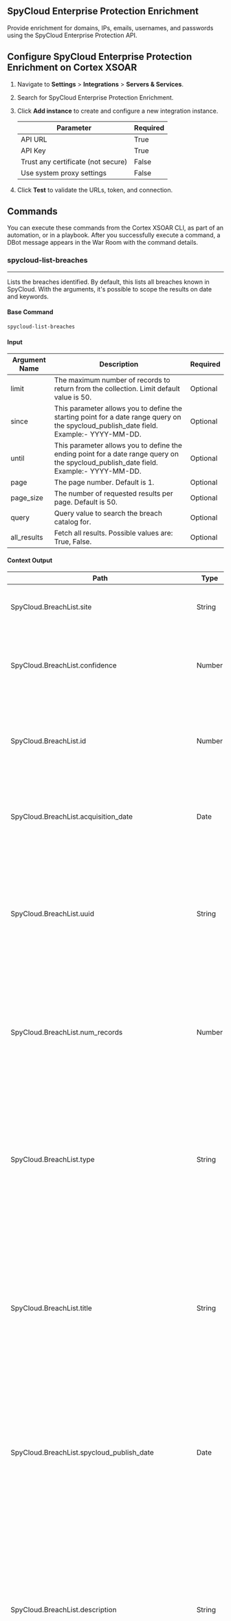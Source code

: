 ## SpyCloud Enterprise Protection Enrichment

Provide enrichment for domains, IPs, emails, usernames, and passwords using the SpyCloud Enterprise Protection API.

## Configure SpyCloud Enterprise Protection Enrichment on Cortex XSOAR

1. Navigate to **Settings** > **Integrations** > **Servers & Services**.
2. Search for SpyCloud Enterprise Protection Enrichment.
3. Click **Add instance** to create and configure a new integration instance.

    | **Parameter** | **Required** |
    | --- | --- |
    | API URL | True |
    | API Key | True |
    | Trust any certificate (not secure) | False |
    | Use system proxy settings | False |

4. Click **Test** to validate the URLs, token, and connection.

## Commands

You can execute these commands from the Cortex XSOAR CLI, as part of an automation, or in a playbook.
After you successfully execute a command, a DBot message appears in the War Room with the command details.

### spycloud-list-breaches

***
Lists the breaches identified. By default, this lists all breaches known in SpyCloud. With the arguments, it's possible to scope the results on date and keywords.

#### Base Command

`spycloud-list-breaches`

#### Input

| **Argument Name** | **Description** | **Required** |
| --- | --- | --- |
| limit | The maximum number of records to return from the collection. Limit default value is 50. | Optional | 
| since | This parameter allows you to define the starting point for a date range query on the spycloud_publish_date field. Example:-  YYYY-MM-DD. | Optional | 
| until | This parameter allows you to define the ending point for a date range query on the spycloud_publish_date field.<br/> Example:-  YYYY-MM-DD. | Optional | 
| page | The page number. Default is 1. | Optional | 
| page_size | The number of requested results per page. Default is 50. | Optional | 
| query | Query value to search the breach catalog for. | Optional | 
| all_results | Fetch all results. Possible values are: True, False. | Optional | 

#### Context Output

| **Path** | **Type** | **Description** |
| --- | --- | --- |
| SpyCloud.BreachList.site | String | Website of breached organization, when available. | 
| SpyCloud.BreachList.confidence | Number | Numerical score representing the confidence in the source of the breach. | 
| SpyCloud.BreachList.id | Number | Numerical breach ID. This number correlates to source_id data point found in breach records. | 
| SpyCloud.BreachList.acquisition_date | Date | The date on which our security research team first acquired the breached data. | 
| SpyCloud.BreachList.uuid | String | UUID v4 encoded version of breach ID. This is relevant for users of Firehose, where each deliverable \(records file\) is named using the breach UUID. | 
| SpyCloud.BreachList.num_records | Number | Number of records we parsed and ingested from this particular breach. This is after parsing, normalization and deduplication take place. | 
| SpyCloud.BreachList.type | String | Denotes if a breach is considered public or private. A public breach is one that is easily found on the internet, while a private breach is often exclusive to SpyCloud. | 
| SpyCloud.BreachList.title | String | Breach title. For each ingested breach our security research team documents a breach title. This is only available when we can disclose the breach details, otherwise it will have a generic title. | 
| SpyCloud.BreachList.spycloud_publish_date | Date | The date on which we ingested the breached data into our systems. This is the same date on which the data becomes publicly available to our customers. | 
| SpyCloud.BreachList.description | String | Breach description. For each ingested breach our security research team documents a breach description. This is only available when we can disclose the breach details, otherwise it will have a generic description. | 
| SpyCloud.BreachList.site_description | String | Description of the breached organization, when available. | 
| SpyCloud.BreachList.assets.phone | Number | Phone number. | 
| SpyCloud.BreachList.assets.gender | Number | Gender specifier. Typically set to 'M', 'F', 'Male', or 'Female'. | 
| SpyCloud.BreachList.assets.company_name | Number | Company name. | 
| SpyCloud.BreachList.assets.user_agent | Number | Browser agent string. | 
| SpyCloud.BreachList.assets.country | Number | Country name. | 
| SpyCloud.BreachList.assets.social_telegram | Number | Telegram username. | 
| SpyCloud.BreachList.assets.social_skype | Number | Skype username. | 
| SpyCloud.BreachList.assets.state | Number | State name. | 
| SpyCloud.BreachList.assets.account_login_time | Number | Last account login time. In ISO 8601 datetime format. | 
| SpyCloud.BreachList.assets.ip_addresses | Number | List of one or more IP addresses in alphanumeric format. Both IPV4 and IPv6 addresses are supported. | 
| SpyCloud.BreachList.assets.postal_code | Number | Postal code, usually zip code in USA. | 
| SpyCloud.BreachList.assets.dob | Number | Date of birth. In ISO 8601 datetime format. | 
| SpyCloud.BreachList.assets.account_signup_time | Number | Account signup date. In ISO 8601 datetime format. | 
| SpyCloud.BreachList.assets.homepage | Number | User's homepage URL. | 
| SpyCloud.BreachList.assets.first_name | Number | First name. | 
| SpyCloud.BreachList.assets.country_code | Number | Country code; derived from country. | 
| SpyCloud.BreachList.assets.account_modification_time | Number | Account modification date. In ISO 8601 datetime format. | 
| SpyCloud.BreachList.assets.full_name | Number | Full name. | 
| SpyCloud.BreachList.assets.address_1 | Number | Address line 1. | 
| SpyCloud.BreachList.assets.last_name | Number | Last name. | 
| SpyCloud.BreachList.assets.email | Number | Email address. | 
| SpyCloud.BreachList.assets.city | Number | City name. | 
| SpyCloud.BreachList.assets.password | Number | Account password. | 
| SpyCloud.BreachList.assets.username | Number | Username. | 

#### Command example

```!spycloud-list-breaches limit=2```

#### Context Example

```json
{
    "SpyCloud": {
        "BreachList": [
            {
                "acquisition_date": "2023-04-14T00:00:00Z",
                "assets": {
                    "account_login_time": 81547,
                    "account_modification_time": 53034,
                    "account_signup_time": 93646,
                    "city": 72289,
                    "dob": 80958,
                    "email": 199284,
                    "first_name": 63233,
                    "full_name": 60764,
                    "gender": 88517,
                    "ip_addresses": 154304,
                    "language": 70246,
                    "last_name": 60895,
                    "password": 178121,
                    "salt": 88487,
                    "state": 57089,
                    "timezone": 80714,
                    "username": 103341
                },
                "confidence": 3,
                "description": "This source has been marked as sensitive due to one of the following reasons: Revealing the source may compromise an on-going investigation. The affected site is of a controversial nature but does not validate email addresses and could therefore be used to tarnish an employee's reputation.",
                "id": 43120,
                "num_records": 199705,
                "spycloud_publish_date": "2023-05-05T00:00:00Z",
                "title": "Sensitive Source",
                "type": "PUBLIC",
                "uuid": "0f9cfacd-f583-4b16-9eb6-e2b54bc51e43"
            },
            {
                "acquisition_date": "2023-05-02T00:00:00Z",
                "assets": {
                    "av_softwares": 22,
                    "country": 64688,
                    "country_code": 64331,
                    "email": 33124,
                    "infected_machine_id": 64759,
                    "infected_time": 64736,
                    "ip_addresses": 6194,
                    "password": 64759,
                    "target_url": 64759,
                    "user_hostname": 64685,
                    "user_os": 64759,
                    "user_sys_registered_owner": 64236,
                    "username": 31635
                },
                "confidence": 3,
                "description": "stealc Stealer is a Windows-targeted stealer designed to grab form data such as IP addresses, browsing history, saved passwords, cryptocurrency, private messages and/or screenshots from affected users.",
                "id": 43491,
                "num_records": 64759,
                "premium_flag": "YES",
                "site": "n/a",
                "site_description": "stealc Stealer is a Windows-targeted stealer designed to grab form data such as IP addresses, browsing history, saved passwords, cryptocurrency, private messages and/or screenshots from affected users.",
                "spycloud_publish_date": "2023-05-05T00:00:00Z",
                "title": "stealc Stealer",
                "type": "PRIVATE",
                "uuid": "16689989-fe33-49ec-b02f-0442963ef0b7"
            }
        ]
    }
}
```

#### Human Readable Output

>### Breach List

>|Title|SpyCloud Publish Date|Description|Confidence|ID|Acquisition Date|UUID|Type|
>|---|---|---|---|---|---|---|---|
>| Sensitive Source | 2023-05-05T00:00:00Z | This source has been marked as sensitive due to one of the following reasons: Revealing the source may compromise an on-going investigation. The affected site is of a controversial nature but does not validate email addresses and could therefore be used to tarnish an employee's reputation. | 3 | 43120 | 2023-04-14T00:00:00Z | 0f9cfacd-f583-4b16-9eb6-e2b54bc51e43 | PUBLIC |
>| stealc Stealer | 2023-05-05T00:00:00Z | stealc Stealer is a Windows-targeted stealer designed to grab form data such as IP addresses, browsing history, saved passwords, cryptocurrency, private messages and/or screenshots from affected users. | 3 | 43491 | 2023-05-02T00:00:00Z | 16689989-fe33-49ec-b02f-0442963ef0b7 | PRIVATE |


### spycloud-get-breach-data

***
Retrieve Breach Catalog Information by ID.

#### Base Command

`spycloud-get-breach-data`

#### Input

| **Argument Name** | **Description** | **Required** |
| --- | --- | --- |
| id | Numerical ID of the breach. Both integer and UUIDv4 ID formats are supported. You may also use a comma delimiter to request more than one breach at a time. | Required | 

#### Context Output

| **Path** | **Type** | **Description** |
| --- | --- | --- |
| SpyCloud.BreachData.site | String | Website of breached organization, when available. | 
| SpyCloud.BreachData.confidence | Number | Numerical score representing the confidence in the source of the breach. | 
| SpyCloud.BreachData.id | Number | Numerical breach ID. This number correlates to source_id data point found in breach records. | 
| SpyCloud.BreachData.acquisition_date | Date | The date on which our security research team first acquired the breached data. | 
| SpyCloud.BreachData.uuid | String | UUID v4 encoded version of breach ID. This is relevant for users of Firehose, where each deliverable \(records file\) is named using the breach UUID. | 
| SpyCloud.BreachData.num_records | Number | Number of records we parsed and ingested from this particular breach. This is after parsing, normalization and deduplication take place. | 
| SpyCloud.BreachData.type | String | Denotes if a breach is considered public or private. A public breach is one that is easily found on the internet, while a private breach is often exclusive to SpyCloud. | 
| SpyCloud.BreachData.title | String | Breach title. For each ingested breach our security research team documents a breach title. This is only available when we can disclose the breach details, otherwise it will have a generic title. | 
| SpyCloud.BreachData.spycloud_publish_date | Date | The date on which we ingested the breached data into our systems. This is the same date on which the data becomes publicly available to our customers. | 
| SpyCloud.BreachData.description | String | Breach description. For each ingested breach our security research team documents a breach description. This is only available when we can disclose the breach details, otherwise it will have a generic description. | 
| SpyCloud.BreachData.site_description | String | Description of the breached organization, when available. | 
| SpyCloud.BreachData.assets.phone | Number | Phone number. | 
| SpyCloud.BreachData.assets.gender | Number | Gender specifier. Typically set to 'M', 'F', 'Male', or 'Female'. | 
| SpyCloud.BreachData.assets.company_name | Number | Company name. | 
| SpyCloud.BreachData.assets.user_agent | Number | Browser agent string. | 
| SpyCloud.BreachData.assets.country | Number | Country name. | 
| SpyCloud.BreachData.assets.social_telegram | Number | Telegram username. | 
| SpyCloud.BreachData.assets.social_skype | Number | Skype username. | 
| SpyCloud.BreachData.assets.state | Number | State name. | 
| SpyCloud.BreachData.assets.account_login_time | Number | Last account login time. In ISO 8601 datetime format. | 
| SpyCloud.BreachData.assets.ip_addresses | Number | List of one or more IP addresses in alphanumeric format. Both IPV4 and IPv6 addresses are supported. | 
| SpyCloud.BreachData.assets.postal_code | Number | Postal code, usually zip code in USA. | 
| SpyCloud.BreachData.assets.dob | Number | Date of birth. In ISO 8601 datetime format. | 
| SpyCloud.BreachData.assets.account_signup_time | Number | Account signup date. In ISO 8601 datetime format. | 
| SpyCloud.BreachData.assets.homepage | Number | User's homepage URL. | 
| SpyCloud.BreachData.assets.first_name | Number | First name. | 
| SpyCloud.BreachData.assets.country_code | Number | Country code; derived from country. | 
| SpyCloud.BreachData.assets.account_modification_time | Number | Account modification date. In ISO 8601 datetime format. | 
| SpyCloud.BreachData.assets.full_name | Number | Full name. | 
| SpyCloud.BreachData.assets.address_1 | Number | Address line 1. | 
| SpyCloud.BreachData.assets.last_name | Number | Last name. | 
| SpyCloud.BreachData.assets.email | Number | Email address. | 
| SpyCloud.BreachData.assets.city | Number | City name. | 
| SpyCloud.BreachData.assets.password | Number | Account password. | 
| SpyCloud.BreachData.assets.username | Number | Username. | 

#### Command example

```!spycloud-get-breach-data id=39897 limit=2```

#### Context Example

```json
{
    "SpyCloud": {
        "BreachData": {
            "acquisition_date": "2022-10-04T00:00:00Z",
            "assets": {
                "address_1": 22037,
                "city": 22037,
                "dob": 56967,
                "email": 61479,
                "first_name": 62366,
                "full_name": 62366,
                "gender": 22041,
                "job_title": 4642,
                "last_name": 62366,
                "middle_name": 13430,
                "phone": 25997,
                "postal_code": 22037,
                "state": 22037
            },
            "confidence": 3,
            "description": "On an unknown date, data allegedly belonging to Mansfield Independent School District, a U.S-based educational district, was leaked online. The data contains names, email addresses, phone numbers, addresses and additional personal information. This leak is being publicly shared on online forums.",
            "id": 39897,
            "num_records": 62366,
            "site": "mansfieldisd.org",
            "site_description": "Mansfield Independent School District is an educational district based in the U.S.",
            "spycloud_publish_date": "2023-04-18T00:00:00Z",
            "title": "Mansfield Independent School District",
            "type": "PUBLIC",
            "uuid": "c504f30a-6fe7-48df-becf-4e14f16e6c0d"
        }
    }
}
```

#### Human Readable Output

>### Breach data for id 39897

>|Title|SpyCloud Publish Date|Description|Confidence|ID|Acquisition Date|UUID|Type|
>|---|---|---|---|---|---|---|---|
>| Mansfield Independent School District | 2023-04-18T00:00:00Z | On an unknown date, data allegedly belonging to Mansfield Independent School District, a U.S-based educational district, was leaked online. The data contains names, email addresses, phone numbers, addresses and additional personal information. This leak is being publicly shared on online forums. | 3 | 39897 | 2022-10-04T00:00:00Z | c504f30a-6fe7-48df-becf-4e14f16e6c0d | PUBLIC |


### spycloud-domain-data

***
Get Breach Data by Domain Search

#### Base Command

`spycloud-domain-data`

#### Input

| **Argument Name** | **Description** | **Required** |
| --- | --- | --- |
| domain | Domain or Subdomain name to search for. | Required | 
| limit | The maximum number of records to return from the collection. Limit default value is 50. | Optional | 
| type | This parameter lets you filter results by several types. The allowed values are 'corporate' for corporate records, and 'infected' for infected user records, email_domain to just match against email domains, and target_domain to just match against target domains or subdomains. If no value has been provided the API function will, by default, return all record types. Possible values are: corporate, infected, , email_domain, target_domain. | Optional | 
| since | This parameter allows you to define the starting point for a date range query on the spycloud_publish_date field. Example:-  YYYY-MM-DD. | Optional | 
| until | This parameter allows you to define the ending point for a date range query on the spycloud_publish_date field.<br/> Example:-  YYYY-MM-DD. | Optional | 
| severity | This parameter allows you to filter based on the numeric severity code.<br/>Possible values are:<br/>2 -&gt; Email only severity. This record is part of an email-only list.<br/>5 -&gt; Informational severity. This severity value is given to breach records where we have a non-crackable password hash, or no password at all.<br/>20 -&gt;High severity. This severity value is given to breach records where we have an email address and a plaintext password.<br/>25 -&gt; Critical severity. This severity value is given to breach records recovered from an infected machine (botnet data). These records will always have a plaintext password and most will have an email address. Possible values are: . | Optional | 
| source_id | This parameter allows you to filter based on a particular breach source. | Optional | 
| page | The page number. Default is 1. | Optional | 
| page_size | The number of requested results per page. Default is 50. | Optional | 
| all_results | Fetch all results. Possible values are: True, False. | Optional | 
| since_modification_date | This parameter allows you to define the starting point for a date range query on when an already published record was modified (record_modification_date). | Optional | 
| until_modification_date | This parameter allows you to define the ending point for a date range query on the when an already published record was modified (record_modification_date). | Optional | 

#### Context Output

| **Path** | **Type** | **Description** |
| --- | --- | --- |
| SpyCloud.Domain.username | String | Username. | 
| SpyCloud.Domain.password | String | Account password. | 
| SpyCloud.Domain.password_plaintext | String | The cracked, plaintext version of the password \(where the password is crackable\). | 
| SpyCloud.Domain.password_type | String | Password type for original password as found in the data breach. This will either be plaintext or one of the many password hash/encryption types \(SHA1, MD5, 3DES, etc\). | 
| SpyCloud.Domain.target_url | String | URL extracted from Botnet data. This is the URL that is captured from a key logger installed on an infected user's system. | 
| SpyCloud.Domain.user_browser | String | Browser name. | 
| SpyCloud.Domain.ip_addresses | String | List of one or more IP addresses in alphanumeric format. Both IPV4 and IPv6 addresses are supported. | 
| SpyCloud.Domain.infected_machine_id | String | A unique identifier either extracted from an infostealer log, when present, or an RFC 4122-compliant universally unique identifier \(UUID\) generated by SpyCloud, when no identifier is present in an infected record. The method of generation of these identifiers varies by malware family and may or may not conform to a UUID format. For the ID's in the aforementioned UUID format, there is not currently any way to determine whether an infected_machine_id was extracted from a malware log or generated by SpyCloud. | 
| SpyCloud.Domain.infected_path | String | The local path to the malicious software installed on the infected user's system. | 
| SpyCloud.Domain.infected_time | Date | The time at which the user's system was infected with malicious software. | 
| SpyCloud.Domain.user_sys_domain | String | System domain. This usually comes from Botnet data. | 
| SpyCloud.Domain.user_hostname | String | System hostname. This usually comes from Botnet data. | 
| SpyCloud.Domain.user_os | String | System OS name. This usually comes from Botnet data. | 
| SpyCloud.Domain.user_sys_registered_owner | String | System registered owner name. This usually comes from Botnet data. | 
| SpyCloud.Domain.source_id | Number | Numerical breach ID. This correlates directly with the id field in Breach Catalog objects. | 
| SpyCloud.Domain.spycloud_publish_date | Date | The date on which we ingested the breached data into our systems. This is the same date on which the data becomes publicly available to our customers. | 
| SpyCloud.Domain.target_domain | String | SLD extracted from 'target_url' field. | 
| SpyCloud.Domain.target_subdomain | String | Subdomain and SLD extracted from 'target_url' field. | 
| SpyCloud.Domain.severity | Number | Severity is a numeric code representing severity of a breach record. This can be used in API requests to ensure only Breach Records with plaintext password are returned. Possible values are: 2 -&gt; Email only severity. This record is part of an email-only list. 5 -&gt; Informational severity. This severity value is given to breach records where we have a non-crackable password hash, or no password at all. 20 -&gt; High severity. This severity value is given to breach records where we have an email address and a plaintext password. 25 -&gt; Critical severity. This severity value is given to breach records recovered from an infected machine \(botnet data\). These records will always have a plaintext password and most will have an email address. | 
| SpyCloud.Domain.document_id | String | UUID v4 string which uniquely identifies this breach record in our data set. | 
| SpyCloud.Domain.email | String | Email address. | 
| SpyCloud.Domain.email_domain | String | Domain extracted from 'email_address' field. This is not a SLD, but everything after the '@' symbol. | 
| SpyCloud.Domain.email_username | String | Username extracted from 'email' field. This is everything before the '@' symbol. | 
| SpyCloud.Domain.domain | String | Domain name. | 

#### Command example

```!spycloud-domain-data domain=dummy.com limit=2```

#### Context Example

```json
{
    "SpyCloud": {
        "Domain": [
            {
                "company_name": "dummy",
                "document_id": "0046c7e3-fcf4-4d24-9c45-255116054640",
                "domain": "dummy.com",
                "email": "Dummy Email",
                "email_domain": "dummy.com",
                "email_username": "smoolagiri",
                "first_name": "Shyam",
                "full_name": "Shyam Moolagiri",
                "job_title": "Senior Team Lead Qa",
                "last_name": "Moolagiri",
                "phone": "7039567410",
                "severity": 5,
                "source_id": 41180,
                "spycloud_publish_date": "2023-03-28T00:00:00Z"
            },
            {
                "city": "Chantilly",
                "company_name": "dummy",
                "document_id": "0fa88054-5d74-412a-bc40-0935a6d6e2d5",
                "domain": "dummy.com",
                "email": "dummy Email",
                "email_domain": "dummy.com",
                "email_username": "srobert",
                "first_name": "Sam",
                "full_name": "Sam Robert",
                "job_title": "Lead Recruiting Specialist",
                "last_name": "Robert",
                "phone": "7039567410",
                "severity": 5,
                "social_linkedin": [
                    "sam-robert-37746b35"
                ],
                "source_id": 41180,
                "spycloud_publish_date": "2023-03-28T00:00:00Z",
                "state": "VA"
            }
        ]
    }
}
```

#### Human Readable Output

>### Breach List for domain dummy.com

>|Source ID| Email       |Full Name|Email Domain|Email Username|SpyCloud Publish Date|Domain|Document ID|Severity|
>|---|-------------|---|---|---|---|---|---|---|
>| 41180 | Dummy Email | Shyam Moolagiri | dummy.com | smoolagiri | <br/><br/><br/><br/><br/><br/><br/><br/><br/><br/><br/>2023-03-28T00:00:00Z | dummy.com | 0046c7e3-fcf4-4d24-9c45-255116054640 | 5 |
>| 41180 | Dummy Email | Sam Robert | dummy.com | srobert | <br/><br/><br/><br/><br/><br/><br/><br/><br/><br/>2023-03-28T00:00:00Z | <br/>dummy.com | 0fa88054-5d74-412a-bc40-0935a6d6e2d5 | 5 |


### spycloud-username-data

***
Get Breach Data by Username Search.

#### Base Command

`spycloud-username-data`

#### Input

| **Argument Name** | **Description** | **Required** |
| --- | --- | --- |
| since | This parameter allows you to define the starting point for a date range query on the spycloud_publish_date field. | Optional | 
| until | This parameter allows you to define the ending point for a date range query on the spycloud_publish_date field. | Optional | 
| since_modification_date | This parameter allows you to define the starting point for a date range query on when an already published record was modified (record_modification_date). | Optional | 
| until_modification_date | This parameter allows you to define the ending point for a date range<br/> query on the when an already published record was modified (record_modification_date). | Optional | 
| severity | This parameter allows you to filter based on the numeric severity code.<br/>Possible values are:<br/>2 -&gt; Email only severity. This record is part of an email-only list.<br/>5 -&gt; Informational severity. This severity value is given to breach records where we have a non-crackable password hash, or no password at all.<br/>20 -&gt;High severity. This severity value is given to breach records where we have an email address and a plaintext password.<br/>25 -&gt; Critical severity. This severity value is given to breach records recovered from an infected machine (botnet data). These records will always have a plaintext password and most will have an email address. Possible values are: . | Optional | 
| source_id | This parameter allows you to filter based on a particular breach source. | Optional | 
| page | The page number. Default is 1. | Optional | 
| page_size | The number of requested results per page. Default is 50. | Optional | 
| limit | The maximum number of records to return from the collection. Limit default value is 50. | Optional | 
| username | Username you wish to search for. | Required | 
| all_results | Fetch all results. Possible values are: True, False. | Optional | 

#### Context Output

| **Path** | **Type** | **Description** |
| --- | --- | --- |
| SpyCloud.Username.username | String | Username. | 
| SpyCloud.Username.password | String | Account password. | 
| SpyCloud.Username.password_plaintext | String | The cracked, plaintext version of the password \(where the password is crackable\). | 
| SpyCloud.Username.password_type | String | Password type for original password as found in the data breach. This will either be plaintext or one of the many password hash/encryption types \(SHA1, MD5, 3DES, etc\). | 
| SpyCloud.Username.target_url | String | URL extracted from Botnet data. This is the URL that is captured from a key logger installed on an infected user's system. | 
| SpyCloud.Username.user_browser | String | Browser name. | 
| SpyCloud.Username.ip_addresses | String | List of one or more IP addresses in alphanumeric format. Both IPV4 and IPv6 addresses are supported. | 
| SpyCloud.Username.infected_machine_id | String | A unique identifier either extracted from an infostealer log, when present, or an RFC 4122-compliant universally unique identifier \(UUID\) generated by SpyCloud, when no identifier is present in an infected record. The method of generation of these identifiers varies by malware family and may or may not conform to a UUID format. For the ID's in the aforementioned UUID format, there is not currently any way to determine whether an infected_machine_id was extracted from a malware log or generated by SpyCloud. | 
| SpyCloud.Username.infected_path | String | The local path to the malicious software installed on the infected user's system. | 
| SpyCloud.Username.infected_time | Date | The time at which the user's system was infected with malicious software. | 
| SpyCloud.Username.user_sys_domain | String | System domain. This usually comes from Botnet data. | 
| SpyCloud.Username.user_hostname | String | System hostname. This usually comes from Botnet data. | 
| SpyCloud.Username.user_os | String | System OS name. This usually comes from Botnet data. | 
| SpyCloud.Username.user_sys_registered_owner | String | System registered owner name. This usually comes from Botnet data. | 
| SpyCloud.Username.source_id | Number | Numerical breach ID. This correlates directly with the id field in Breach Catalog objects. | 
| SpyCloud.Username.spycloud_publish_date | Date | The date on which we ingested the breached data into our systems. This is the same date on which the data becomes publicly available to our customers. | 
| SpyCloud.Username.target_domain | String | SLD extracted from 'target_url' field. | 
| SpyCloud.Username.target_subdomain | String | Subdomain and SLD extracted from 'target_url' field. | 
| SpyCloud.Username.severity | Number | Severity is a numeric code representing severity of a breach record. This can be used in API requests to ensure only Breach Records with plaintext password are returned. Possible values are: 2 -&gt; Email only severity. This record is part of an email-only list. 5 -&gt; Informational severity. This severity value is given to breach records where we have a non-crackable password hash, or no password at all. 20 -&gt; High severity. This severity value is given to breach records where we have an email address and a plaintext password. 25 -&gt; Critical severity. This severity value is given to breach records recovered from an infected machine \(botnet data\). These records will always have a plaintext password and most will have an email address. | 
| SpyCloud.Username.document_id | String | UUID v4 string which uniquely identifies this breach record in our data set. | 
| SpyCloud.Username.email | String | Email address. | 
| SpyCloud.Username.email_domain | String | Domain extracted from 'email_address' field. This is not a SLD, but everything after the '@' symbol. | 
| SpyCloud.Username.email_username | String | Username extracted from 'email' field. This is everything before the '@' symbol. | 
| SpyCloud.Username.domain | String | Domain name. | 

#### Command example

```!spycloud-username-data username=abc limit=2```

#### Human Readable Output

>No data to present.


### spycloud-ip-address-data

***
Get Breach Data by IP Address Search

#### Base Command

`spycloud-ip-address-data`

#### Input

| **Argument Name** | **Description** | **Required** |
| --- | --- | --- |
| since | This parameter allows you to define the starting point for a date range query on the spycloud_publish_date field. | Optional | 
| until | This parameter allows you to define the ending point for a date range query on the spycloud_publish_date field. | Optional | 
| since_modification_date | This parameter allows you to define the starting point for a date range query on when an already published record was modified (record_modification_date). | Optional | 
| until_modification_date | This parameter allows you to define the ending point for a date range<br/> query on the when an already published record was modified (record_modification_date). | Optional | 
| severity | This parameter allows you to filter based on the numeric severity code.<br/>Possible values are:<br/>2 -&gt; Email only severity. This record is part of an email-only list.<br/>5 -&gt; Informational severity. This severity value is given to breach records where we have a non-crackable password hash, or no password at all.<br/>20 -&gt;High severity. This severity value is given to breach records where we have an email address and a plaintext password.<br/>25 -&gt; Critical severity. This severity value is given to breach records recovered from an infected machine (botnet data). These records will always have a plaintext password and most will have an email address. Possible values are: . | Optional | 
| source_id | This parameter allows you to filter based on a particular breach source. | Optional | 
| page | The page number. Default is 1. | Optional | 
| page_size | The number of requested results per page. Default is 50. | Optional | 
| limit | The maximum number of records to return from the collection. Limit default value is 50. | Optional | 
| ip | IP address or network CIDR notation to search for. For CIDR notation, use an underscore instead of a slash. | Required | 
| all_results | Fecth all results. Possible values are: True, False. | Optional | 

#### Context Output

| **Path** | **Type** | **Description** |
| --- | --- | --- |
| SpyCloud.IPAddress.username | String | Username. | 
| SpyCloud.IPAddress.password | String | Account password. | 
| SpyCloud.IPAddress.password_plaintext | String | The cracked, plaintext version of the password \(where the password is crackable\). | 
| SpyCloud.IPAddress.password_type | String | Password type for original password as found in the data breach. This will either be plaintext or one of the many password hash/encryption types \(SHA1, MD5, 3DES, etc\). | 
| SpyCloud.IPAddress.target_url | String | URL extracted from Botnet data. This is the URL that is captured from a key logger installed on an infected user's system. | 
| SpyCloud.IPAddress.user_browser | String | Browser name. | 
| SpyCloud.IPAddress.ip_addresses | String | List of one or more IP addresses in alphanumeric format. Both IPV4 and IPv6 addresses are supported. | 
| SpyCloud.IPAddress.infected_machine_id | String | A unique identifier either extracted from an infostealer log, when present, or an RFC 4122-compliant universally unique identifier \(UUID\) generated by SpyCloud, when no identifier is present in an infected record. The method of generation of these identifiers varies by malware family and may or may not conform to a UUID format. For the ID's in the aforementioned UUID format, there is not currently any way to determine whether an infected_machine_id was extracted from a malware log or generated by SpyCloud. | 
| SpyCloud.IPAddress.infected_path | String | The local path to the malicious software installed on the infected user's system. | 
| SpyCloud.IPAddress.infected_time | Date | The time at which the user's system was infected with malicious software. | 
| SpyCloud.IPAddress.user_sys_domain | String | System domain. This usually comes from Botnet data. | 
| SpyCloud.IPAddress.user_hostname | String | System hostname. This usually comes from Botnet data. | 
| SpyCloud.IPAddress.user_os | String | System OS name. This usually comes from Botnet data. | 
| SpyCloud.IPAddress.user_sys_registered_owner | String | System registered owner name. This usually comes from Botnet data. | 
| SpyCloud.IPAddress.source_id | Number | Numerical breach ID. This correlates directly with the id field in Breach Catalog objects. | 
| SpyCloud.IPAddress.spycloud_publish_date | Date | The date on which we ingested the breached data into our systems. This is the same date on which the data becomes publicly available to our customers. | 
| SpyCloud.IPAddress.target_domain | String | SLD extracted from 'target_url' field. | 
| SpyCloud.IPAddress.target_subdomain | String | Subdomain and SLD extracted from 'target_url' field. | 
| SpyCloud.IPAddress.severity | Number | Severity is a numeric code representing severity of a breach record. This can be used in API requests to ensure only Breach Records with plaintext password are returned. Possible values are: 2 -&gt; Email only severity. This record is part of an email-only list. 5 -&gt; Informational severity. This severity value is given to breach records where we have a non-crackable password hash, or no password at all. 20 -&gt; High severity. This severity value is given to breach records where we have an email address and a plaintext password. 25 -&gt; Critical severity. This severity value is given to breach records recovered from an infected machine \(botnet data\). These records will always have a plaintext password and most will have an email address. | 
| SpyCloud.IPAddress.document_id | String | UUID v4 string which uniquely identifies this breach record in our data set. | 
| SpyCloud.IPAddress.email | String | Email address. | 
| SpyCloud.IPAddress.email_domain | String | Domain extracted from 'email_address' field. This is not a SLD, but everything after the '@' symbol. | 
| SpyCloud.IPAddress.email_username | String | Username extracted from 'email' field. This is everything before the '@' symbol. | 
| SpyCloud.IPAddress.domain | String | Domain name. | 

#### Command example

```!spycloud-ip-address-data ip=4.4.4.4 limit=2```

#### Context Example

```json
{
    "SpyCloud": {
        "IPAddress": [
            {
                "account_last_activity_time": "2020-09-20T16:56:05Z",
                "account_signup_time": "2020-09-20T16:56:05Z",
                "country": "INDIA",
                "country_code": "IN",
                "document_id": "44a59857-49dd-445b-8d19-c9ddc12ecde5",
                "domain": "gmail.com",
                "email": "Dummy Email",
                "email_domain": "gmail.com",
                "email_username": "bossmsrao",
                "ip_addresses": [
                    "4.4.4.4"
                ],
                "severity": 5,
                "source_id": 38326,
                "spycloud_publish_date": "2021-12-02T00:00:00Z",
                "username": "bossssomesh"
            },
            {
                "account_login_time": "2018-04-09T09:56:39Z",
                "account_modification_time": "2018-04-09T09:57:44Z",
                "account_signup_time": "2018-04-09T09:56:39Z",
                "document_id": "cb71703c-9447-421f-b53a-6a1e3508eadc",
                "domain": "dummy.com",
                "email": "Dummy Email",
                "email_domain": "dummy.com",
                "email_username": "sghouse",
                "full_name": "Ghouse",
                "ip_addresses": [
                    "4.4.4.4"
                ],
                "password": "********",
                "password_type": "bcrypt",
                "severity": 5,
                "sighting": 1,
                "source_id": 16670,
                "spycloud_publish_date": "2021-05-05T00:00:00Z",
                "timezone": "La Paz",
                "username": "ghouse260"
            }
        ]
    }
}
```

#### Human Readable Output

>### Breach List for IP address 

>|Source ID| Email           |Full Name|User Name|Email Domain|Email Username|Password|Password Type|IP Addresses|SpyCloud Publish Date|Domain|Document ID|Severity|Sighting|
>|---|-----------------|---|---|---|---|---|---|---|---|---|---|---|---|
>| 38326 | Dummy Email |  | bossssomesh | gmail.com | bossmsrao |  |  | 4.4.4.4 | 2021-12-02T00:00:00Z | gmail.com | 44a59857-49dd-445b-8d19-c9ddc12ecde5 | 5 |  |
>| 16670 | Dummy Email | Ghouse | ghouse260 | dummy.com | sghouse | ******** | bcrypt | 4.4.4.4 | 2021-05-05T00:00:00Z | dummy.com | cb71703c-9447-421f-b53a-6a1e3508eadc | 5 | 1 |


### spycloud-email-data

***
Get Breach Data by Email Search.

#### Base Command

`spycloud-email-data`

#### Input

| **Argument Name** | **Description** | **Required** |
| --- | --- | --- |
| since | This parameter allows you to define the starting point for a date range query on the spycloud_publish_date field. | Optional | 
| until | This parameter allows you to define the ending point for a date range query on the spycloud_publish_date field. | Optional | 
| since_modification_date | This parameter allows you to define the starting point for a date range query on when an already published record was modified (record_modification_date). | Optional | 
| until_modification_date | This parameter allows you to define the ending point for a date range<br/> query on the when an already published record was modified (record_modification_date). | Optional | 
| severity | This parameter allows you to filter based on the numeric severity code.<br/>Possible values are:<br/>2 -&gt; Email only severity. This record is part of an email-only list.<br/>5 -&gt; Informational severity. This severity value is given to breach records where we have a non-crackable password hash, or no password at all.<br/>20 -&gt;High severity. This severity value is given to breach records where we have an email address and a plaintext password.<br/>25 -&gt; Critical severity. This severity value is given to breach records recovered from an infected machine (botnet data). These records will always have a plaintext password and most will have an email address. Possible values are: . | Optional | 
| source_id | This parameter allows you to filter based on a particular breach source. | Optional | 
| page | The page number. Default is 1. | Optional | 
| page_size | The number of requested results per page. Default is 50. | Optional | 
| limit | The maximum number of records to return from the collection. Limit default value is 50. | Optional | 
| email | Email address to search for. | Required | 
| all_results | Fetch all results. Possible values are: True, False. | Optional | 

#### Context Output

| **Path** | **Type** | **Description** |
| --- | --- | --- |
| SpyCloud.EmailAddress.username | String | Username. | 
| SpyCloud.EmailAddress.password | String | Account password. | 
| SpyCloud.EmailAddress.password_plaintext | String | The cracked, plaintext version of the password \(where the password is crackable\). | 
| SpyCloud.EmailAddress.password_type | String | Password type for original password as found in the data breach. This will either be plaintext or one of the many password hash/encryption types \(SHA1, MD5, 3DES, etc\). | 
| SpyCloud.EmailAddress.target_url | String | URL extracted from Botnet data. This is the URL that is captured from a key logger installed on an infected user's system. | 
| SpyCloud.EmailAddress.user_browser | String | Browser name. | 
| SpyCloud.EmailAddress.ip_addresses | String | List of one or more IP addresses in alphanumeric format. Both IPV4 and IPv6 addresses are supported. | 
| SpyCloud.EmailAddress.infected_machine_id | String | A unique identifier either extracted from an infostealer log, when present, or an RFC 4122-compliant universally unique identifier \(UUID\) generated by SpyCloud, when no identifier is present in an infected record. The method of generation of these identifiers varies by malware family and may or may not conform to a UUID format. For the ID's in the aforementioned UUID format, there is not currently any way to determine whether an infected_machine_id was extracted from a malware log or generated by SpyCloud. | 
| SpyCloud.EmailAddress.infected_path | String | The local path to the malicious software installed on the infected user's system. | 
| SpyCloud.EmailAddress.infected_time | Date | The time at which the user's system was infected with malicious software. | 
| SpyCloud.EmailAddress.user_sys_domain | String | System domain. This usually comes from Botnet data. | 
| SpyCloud.EmailAddress.user_hostname | String | System hostname. This usually comes from Botnet data. | 
| SpyCloud.EmailAddress.user_os | String | System OS name. This usually comes from Botnet data. | 
| SpyCloud.EmailAddress.user_sys_registered_owner | String | System registered owner name. This usually comes from Botnet data. | 
| SpyCloud.EmailAddress.source_id | Number | Numerical breach ID. This correlates directly with the id field in Breach Catalog objects. | 
| SpyCloud.EmailAddress.spycloud_publish_date | Date | The date on which we ingested the breached data into our systems. This is the same date on which the data becomes publicly available to our customers. | 
| SpyCloud.EmailAddress.target_domain | String | SLD extracted from 'target_url' field. | 
| SpyCloud.EmailAddress.target_subdomain | String | Subdomain and SLD extracted from 'target_url' field. | 
| SpyCloud.EmailAddress.severity | Number | Severity is a numeric code representing severity of a breach record. This can be used in API requests to ensure only Breach Records with plaintext password are returned. Possible values are: 2 -&gt; Email only severity. This record is part of an email-only list. 5 -&gt; Informational severity. This severity value is given to breach records where we have a non-crackable password hash, or no password at all. 20 -&gt; High severity. This severity value is given to breach records where we have an email address and a plaintext password. 25 -&gt; Critical severity. This severity value is given to breach records recovered from an infected machine \(botnet data\). These records will always have a plaintext password and most will have an email address. | 
| SpyCloud.EmailAddress.document_id | String | UUID v4 string which uniquely identifies this breach record in our data set. | 
| SpyCloud.EmailAddress.email | String | Email address. | 
| SpyCloud.EmailAddress.email_domain | String | Domain extracted from 'email_address' field. This is not a SLD, but everything after the '@' symbol. | 
| SpyCloud.EmailAddress.email_username | String | Username extracted from 'email' field. This is everything before the '@' symbol. | 
| SpyCloud.EmailAddress.domain | String | Domain name. | 

#### Command example

```!spycloud-email-data email=Dummmy Email limit=2```

#### Context Example

```json
{
    "SpyCloud": {
        "EmailAddress": {
            "company_name": "dummy",
            "document_id": "0046c7e3-fcf4-4d24-9c45-255116054640",
            "domain": "dummy.com",
            "email": "Dummy Email",
            "email_domain": "dummy.com",
            "email_username": "smoolagiri",
            "first_name": "Shyam",
            "full_name": "Shyam Moolagiri",
            "job_title": "Senior Team Lead Qa",
            "last_name": "Moolagiri",
            "phone": "7039567410",
            "severity": 5,
            "source_id": 41180,
            "spycloud_publish_date": "2023-03-28T00:00:00Z"
        }
    }
}
```

#### Human Readable Output

>### Breach List for Email address Dummy Email

>|Source ID| Email       |Full Name|Email Domain|Email Username|SpyCloud Publish Date|Domain|Document ID|Severity|
>|---|-------------|---|---|---|---|---|---|---|
>| 41180 | Dummy Email | Shyam Moolagiri | dummy.com | smoolagiri | 2023-03-28T00:00:00Z | dummy.com   | 0046c7e3-fcf4-4d24-9c45-255116054640 | 5 |


### spycloud-password-data

***
Get Breach Data by Password Search.

#### Base Command

`spycloud-password-data`

#### Input

| **Argument Name** | **Description** | **Required** |
| --- | --- | --- |
| since | This parameter allows you to define the starting point for a date range query on the spycloud_publish_date field. | Optional | 
| until | This parameter allows you to define the ending point for a date range query on the spycloud_publish_date field. | Optional | 
| since_modification_date | This parameter allows you to define the starting point for a date range query on when an already published record was modified (record_modification_date). | Optional | 
| until_modification_date | This parameter allows you to define the ending point for a date range<br/> query on the when an already published record was modified (record_modification_date). | Optional | 
| severity | This parameter allows you to filter based on the numeric severity code.<br/>Possible values are:<br/>2 -&gt; Email only severity. This record is part of an email-only list.<br/>5 -&gt; Informational severity. This severity value is given to breach records where we have a non-crackable password hash, or no password at all.<br/>20 -&gt;High severity. This severity value is given to breach records where we have an email address and a plaintext password.<br/>25 -&gt; Critical severity. This severity value is given to breach records recovered from an infected machine (botnet data). These records will always have a plaintext password and most will have an email address. Possible values are: . | Optional | 
| source_id | This parameter allows you to filter based on a particular breach source. | Optional | 
| page | The page number. Default is 1. | Optional | 
| page_size | The number of requested results per page. Default is 50. | Optional | 
| limit | The maximum number of records to return from the collection. Limit default value is 50. | Optional | 
| password | Password you wish to search for. | Required | 
| all_results | Fetch all results. Possible values are: True, False. | Optional | 

#### Context Output

| **Path** | **Type** | **Description** |
| --- | --- | --- |
| SpyCloud.Password.username | String | Username. | 
| SpyCloud.Password.password | String | Account password. | 
| SpyCloud.Password.password_plaintext | String | The cracked, plaintext version of the password \(where the password is crackable\). | 
| SpyCloud.Password.password_type | String | Password type for original password as found in the data breach. This will either be plaintext or one of the many password hash/encryption types \(SHA1, MD5, 3DES, etc\). | 
| SpyCloud.Password.target_url | String | URL extracted from Botnet data. This is the URL that is captured from a key logger installed on an infected user's system. | 
| SpyCloud.Password.user_browser | String | Browser name. | 
| SpyCloud.Password.ip_addresses | String | List of one or more IP addresses in alphanumeric format. Both IPV4 and IPv6 addresses are supported. | 
| SpyCloud.Password.infected_machine_id | String | A unique identifier either extracted from an infostealer log, when present, or an RFC 4122-compliant universally unique identifier \(UUID\) generated by SpyCloud, when no identifier is present in an infected record. The method of generation of these identifiers varies by malware family and may or may not conform to a UUID format. For the ID's in the aforementioned UUID format, there is not currently any way to determine whether an infected_machine_id was extracted from a malware log or generated by SpyCloud. | 
| SpyCloud.Password.infected_path | String | The local path to the malicious software installed on the infected user's system. | 
| SpyCloud.Password.infected_time | Date | The time at which the user's system was infected with malicious software. | 
| SpyCloud.Password.user_sys_domain | String | System domain. This usually comes from Botnet data. | 
| SpyCloud.Password.user_hostname | String | System hostname. This usually comes from Botnet data. | 
| SpyCloud.Password.user_os | String | System OS name. This usually comes from Botnet data. | 
| SpyCloud.Password.user_sys_registered_owner | String | System registered owner name. This usually comes from Botnet data. | 
| SpyCloud.Password.source_id | Number | Numerical breach ID. This correlates directly with the id field in Breach Catalog objects. | 
| SpyCloud.Password.spycloud_publish_date | Date | The date on which we ingested the breached data into our systems. This is the same date on which the data becomes publicly available to our customers. | 
| SpyCloud.Password.target_domain | String | SLD extracted from 'target_url' field. | 
| SpyCloud.Password.target_subdomain | String | Subdomain and SLD extracted from 'target_url' field. | 
| SpyCloud.Password.severity | Number | Severity is a numeric code representing severity of a breach record. This can be used in API requests to ensure only Breach Records with plaintext password are returned. Possible values are: 2 -&gt; Email only severity. This record is part of an email-only list. 5 -&gt; Informational severity. This severity value is given to breach records where we have a non-crackable password hash, or no password at all. 20 -&gt; High severity. This severity value is given to breach records where we have an email address and a plaintext password. 25 -&gt; Critical severity. This severity value is given to breach records recovered from an infected machine \(botnet data\). These records will always have a plaintext password and most will have an email address. | 
| SpyCloud.Password.document_id | String | UUID v4 string which uniquely identifies this breach record in our data set. | 
| SpyCloud.Password.email | String | Email address. | 
| SpyCloud.Password.email_domain | String | Domain extracted from 'email_address' field. This is not a SLD, but everything after the '@' symbol. | 
| SpyCloud.Password.email_username | String | Username extracted from 'email' field. This is everything before the '@' symbol. | 
| SpyCloud.Password.domain | String | Domain name. | 

#### Command example

```!spycloud-password-data password=welcome@123 limit=2```

#### Context Example

```json
{
    "SpyCloud": {
        "Password": {
            "country": "INDIA",
            "country_code": "IN",
            "document_id": "bc436d97-395c-4b03-819b-9b8fad7711bd",
            "domain": "dummy.com",
            "email": "Dummy Email",
            "email_domain": "dummy.com",
            "email_username": "kummadisetti",
            "infected_machine_id": "51aa3c3d-090e-417a-8e8c-3a94726e5fed",
            "ip_addresses": [
                "4.4.4.4"
            ],
            "password": "welcome@123",
            "password_plaintext": "welcome@123",
            "password_type": "plaintext",
            "record_modification_date": "2022-05-13T00:00:00Z",
            "severity": 25,
            "sighting": 1,
            "source_id": 37732,
            "spycloud_publish_date": "2021-06-24T00:00:00Z",
            "target_domain": "slack.com",
            "target_subdomain": "dummy.slack.com",
            "target_url": "dummy.slack.com",
            "user_sys_registered_owner": "saket"
        }
    }
}
```

#### Human Readable Output

>### Breach List for Password welcome@123

>|Source ID|Email|Email Domain|Email Username|Target Domain|Target Subdomain|Password|Password Plaintext|Password Type|Target URL|IP Addresses|Infected Machine ID|User SYS Registered Owner|SpyCloud Publish Date|Domain|Document ID|Severity|Sighting|
>|---|--|---|---|---|---|---|---|---|---|--|---|---|---|---|---|---|---|
>| 37732 | Dummy Email | dummy.com | kummadisetti | slack.com | dummy.slack.com | welcome@123 | welcome@123 | plaintext | dummy.slack.com | 4.4.4.4 | 51aa3c3d-090e-417a-8e8c-3a94726e5fed | saket | 2021-06-24T00:00:00Z | dummy.com | bc436d97-395c-4b03-819b-9b8fad7711bd | 25 | 1 |


### spycloud-watchlist-data

***
Get Breach Data by Password Search.

#### Base Command

`spycloud-watchlist-data`

#### Input

| **Argument Name** | **Description** | **Required** |
| --- | --- | --- |
| since | This parameter allows you to define the starting point for a date range query on the spycloud_publish_date field. | Optional | 
| until | This parameter allows you to define the ending point for a date range query on the spycloud_publish_date field. | Optional | 
| since_modification_date | This parameter allows you to define the starting point for a date range query on when an already published record was modified (record_modification_date). | Optional | 
| until_modification_date | This parameter allows you to define the ending point for a date range<br/> query on the when an already published record was modified (record_modification_date). | Optional | 
| severity | This parameter allows you to filter based on the numeric severity code.<br/>Possible values are:<br/>2 -&gt; Email only severity. This record is part of an email-only list.<br/>5 -&gt; Informational severity. This severity value is given to breach records where we have a non-crackable password hash, or no password at all.<br/>20 -&gt;High severity. This severity value is given to breach records where we have an email address and a plaintext password.<br/>25 -&gt; Critical severity. This severity value is given to breach records recovered from an infected machine (botnet data). These records will always have a plaintext password and most will have an email address. Possible values are: . | Optional | 
| source_id | This parameter allows you to filter based on a particular breach source. | Optional | 
| page | The page number. Default is 1. | Optional | 
| page_size | The number of requested results per page. Default is 50. | Optional | 
| limit | The maximum number of records to return from the collection. Limit default value is 50. | Optional | 
| type | This parameter lets you filter results by type. The allowed values are 'corporate' for corporate records, and 'infected' for infected user records (from botnet data). If no value has been provided the API function will, by default, return all record types. Possible values are: corporate, infected. | Optional | 
| watchlist_type | This parameters lets you filter results for only emails or only domains on your watchlist. If no value has been provided, the API will return all watchlist types. Possible values are: email, domain, subdomain, ip. | Optional | 
| all_results | Fetch all results. Possible values are: True, False. | Optional | 

#### Context Output

| **Path** | **Type** | **Description** |
| --- | --- | --- |
| SpyCloud.Watchlist.username | String | Username. | 
| SpyCloud.Watchlist.password | String | Account password. | 
| SpyCloud.Watchlist.password_plaintext | String | The cracked, plaintext version of the password \(where the password is crackable\). | 
| SpyCloud.Watchlist.password_type | String | Password type for original password as found in the data breach. This will either be plaintext or one of the many password hash/encryption types \(SHA1, MD5, 3DES, etc\). | 
| SpyCloud.Watchlist.target_url | String | URL extracted from Botnet data. This is the URL that is captured from a key logger installed on an infected user's system. | 
| SpyCloud.Watchlist.user_browser | String | Browser name. | 
| SpyCloud.Watchlist.ip_addresses | String | List of one or more IP addresses in alphanumeric format. Both IPV4 and IPv6 addresses are supported. | 
| SpyCloud.Watchlist.infected_machine_id | String | A unique identifier either extracted from an infostealer log, when present, or an RFC 4122-compliant universally unique identifier \(UUID\) generated by SpyCloud, when no identifier is present in an infected record. The method of generation of these identifiers varies by malware family and may or may not conform to a UUID format. For the ID's in the aforementioned UUID format, there is not currently any way to determine whether an infected_machine_id was extracted from a malware log or generated by SpyCloud. | 
| SpyCloud.Watchlist.infected_path | String | The local path to the malicious software installed on the infected user's system. | 
| SpyCloud.Watchlist.infected_time | Date | The time at which the user's system was infected with malicious software. | 
| SpyCloud.Watchlist.user_sys_domain | String | System domain. This usually comes from Botnet data. | 
| SpyCloud.Watchlist.user_hostname | String | System hostname. This usually comes from Botnet data. | 
| SpyCloud.Watchlist.user_os | String | System OS name. This usually comes from Botnet data. | 
| SpyCloud.Watchlist.user_sys_registered_owner | String | System registered owner name. This usually comes from Botnet data. | 
| SpyCloud.Watchlist.source_id | Number | Numerical breach ID. This correlates directly with the id field in Breach Catalog objects. | 
| SpyCloud.Watchlist.spycloud_publish_date | Date | The date on which we ingested the breached data into our systems. This is the same date on which the data becomes publicly available to our customers. | 
| SpyCloud.Watchlist.target_domain | String | SLD extracted from 'target_url' field. | 
| SpyCloud.Watchlist.target_subdomain | String | Subdomain and SLD extracted from 'target_url' field. | 
| SpyCloud.Watchlist.severity | Number | Severity is a numeric code representing severity of a breach record. This can be used in API requests to ensure only Breach Records with plaintext password are returned. Possible values are: 2 -&gt; Email only severity. This record is part of an email-only list. 5 -&gt; Informational severity. This severity value is given to breach records where we have a non-crackable password hash, or no password at all. 20 -&gt; High severity. This severity value is given to breach records where we have an email address and a plaintext password. 25 -&gt; Critical severity. This severity value is given to breach records recovered from an infected machine \(botnet data\). These records will always have a plaintext password and most will have an email address. | 
| SpyCloud.Watchlist.document_id | String | UUID v4 string which uniquely identifies this breach record in our data set. | 
| SpyCloud.Watchlist.email | String | Email address. | 
| SpyCloud.Watchlist.email_domain | String | Domain extracted from 'email_address' field. This is not a SLD, but everything after the '@' symbol. | 
| SpyCloud.Watchlist.email_username | String | Username extracted from 'email' field. This is everything before the '@' symbol. | 
| SpyCloud.Watchlist.domain | String | Domain name. | 

#### Command example

```!spycloud-watchlist-data limit=2```

#### Context Example

```json
{
    "SpyCloud": {
        "Watchlist": [
            {
                "company_name": "dummy",
                "document_id": "0046c7e3-fcf4-4d24-9c45-255116054640",
                "domain": "dummy.com",
                "email": "Dummy Email",
                "email_domain": "dummy.com",
                "email_username": "smoolagiri",
                "first_name": "Shyam",
                "full_name": "Shyam Moolagiri",
                "job_title": "Senior Team Lead Qa",
                "last_name": "Moolagiri",
                "phone": "7039567410",
                "severity": 5,
                "source_id": 41180,
                "spycloud_publish_date": "2023-03-28T00:00:00Z"
            },
            {
                "city": "Chantilly",
                "company_name": "dummy",
                "document_id": "0fa88054-5d74-412a-bc40-0935a6d6e2d5",
                "domain": "dummy.com",
                "email": "Dummy Email",
                "email_domain": "dummy.com",
                "email_username": "srobert",
                "first_name": "Sam",
                "full_name": "Sam Robert",
                "job_title": "Lead Recruiting Specialist",
                "last_name": "Robert",
                "phone": "7039567410",
                "severity": 5,
                "social_linkedin": [
                    "sam-robert-37746b35"
                ],
                "source_id": 41180,
                "spycloud_publish_date": "2023-03-28T00:00:00Z",
                "state": "VA"
            }
        ]
    }
}
```

#### Human Readable Output

>### Watchlist Data

>|Source ID|Email|Full Name|Email Domain|Email Username|SpyCloud Publish Date|Domain|Document ID|Severity|
>|---|--|---|---|---|---|---|---|---|
>| 41180 | Dummy Email | Shyam Moolagiri | dummy.com | smoolagiri | 2023-03-28T00:00:00Z | dummy.com | 0046c7e3-fcf4-4d24-9c45-255116054640 | 5 |
>| 41180 | Dummy Email | Sam Robert | dummy.com | srobert | 2023-03-28T00:00:00Z | dummy.com | 0fa88054-5d74-412a-bc40-0935a6d6e2d5 | 5 |


### spycloud-compass-device-data

***
Get compass device data by infected_machine_id.

#### Base Command

`spycloud-compass-device-data`

#### Input

| **Argument Name** | **Description** | **Required** |
| --- | --- | --- |
| infected_machine_id | One or more comma delimited Infected Machine ID to search for compass breach records. | Required | 
| limit | The maximum number of records to return from the collection. Limit default value is 50. | Optional | 
| page | The page number. Default is 1. | Optional | 
| page_size | The number of requested results per page. Default is 50. | Optional | 

#### Context Output

| **Path** | **Type** | **Description** |
| --- | --- | --- |
| SpyCloud.CompassDeviceData.username | String | Username. | 
| SpyCloud.CompassDeviceData.password | String | Account password. | 
| SpyCloud.CompassDeviceData.password_plaintext | String | The cracked, plaintext version of the password \(where the password is crackable\). | 
| SpyCloud.CompassDeviceData.password_type | String | Password type for original password as found in the data breach. This will either be plaintext or one of the many password hash/encryption types \(SHA1, MD5, 3DES, etc\). | 
| SpyCloud.CompassDeviceData.target_url | String | URL extracted from Botnet data. This is the URL that is captured from a key logger installed on an infected user's system. | 
| SpyCloud.CompassDeviceData.user_browser | String | Browser name. | 
| SpyCloud.CompassDeviceData.ip_addresses | String | List of one or more IP addresses in alphanumeric format. Both IPV4 and IPv6 addresses are supported. | 
| SpyCloud.CompassDeviceData.infected_machine_id | String | A unique identifier either extracted from an infostealer log, when present, or an RFC 4122-compliant universally unique identifier \(UUID\) generated by SpyCloud, when no identifier is present in an infected record. The method of generation of these identifiers varies by malware family and may or may not conform to a UUID format. For the ID's in the aforementioned UUID format, there is not currently any way to determine whether an infected_machine_id was extracted from a malware log or generated by SpyCloud. | 
| SpyCloud.CompassDeviceData.infected_path | String | The local path to the malicious software installed on the infected user's system. | 
| SpyCloud.CompassDeviceData.infected_time | Date | The time at which the user's system was infected with malicious software. | 
| SpyCloud.CompassDeviceData.user_sys_domain | String | System domain. This usually comes from Botnet data. | 
| SpyCloud.CompassDeviceData.user_hostname | String | System hostname. This usually comes from Botnet data. | 
| SpyCloud.CompassDeviceData.user_os | String | System OS name. This usually comes from Botnet data. | 
| SpyCloud.CompassDeviceData.user_sys_registered_owner | String | System registered owner name. This usually comes from Botnet data. | 
| SpyCloud.CompassDeviceData.source_id | Number | Numerical breach ID. This correlates directly with the id field in Breach Catalog objects. | 
| SpyCloud.CompassDeviceData.spycloud_publish_date | Date | The date on which we ingested the breached data into our systems. This is the same date on which the data becomes publicly available to our customers. | 
| SpyCloud.CompassDeviceData.target_domain | String | SLD extracted from 'target_url' field. | 
| SpyCloud.CompassDeviceData.target_subdomain | String | Subdomain and SLD extracted from 'target_url' field. | 
| SpyCloud.CompassDeviceData.severity | Number | Severity is a numeric code representing severity of a breach record. This can be used in API requests to ensure only Breach Records with plaintext password are returned. Possible values are: 2 -&gt; Email only severity. This record is part of an email-only list. 5 -&gt; Informational severity. This severity value is given to breach records where we have a non-crackable password hash, or no password at all. 20 -&gt; High severity. This severity value is given to breach records where we have an email address and a plaintext password. 25 -&gt; Critical severity. This severity value is given to breach records recovered from an infected machine \(botnet data\). These records will always have a plaintext password and most will have an email address. | 
| SpyCloud.CompassDeviceData.document_id | String | UUID v4 string which uniquely identifies this breach record in our data set. | 
| SpyCloud.CompassDeviceData.email | String | Email address. | 
| SpyCloud.CompassDeviceData.email_domain | String | Domain extracted from 'email_address' field. This is not a SLD, but everything after the '@' symbol. | 
| SpyCloud.CompassDeviceData.email_username | String | Username extracted from 'email' field. This is everything before the '@' symbol. | 
| SpyCloud.CompassDeviceData.domain | String | Domain name. | 

#### Command example

```!spycloud-compass-device-data infected_machine_id=72aaaec1-afa1-4d9e-838f-abfcbbf3ff82 limit=2```

#### Context Example

```json
{
    "SpyCloud": {
        "CompassDeviceData": {
            "display_resolution": "1280x720",
            "document_id": "c8a11837-808a-4b1e-b9d8-cfba0739c7f5",
            "infected_machine_id": "72aaaec1-afa1-4d9e-838f-abfcbbf3ff82",
            "ip_addresses": [
                "4.4.4.4"
            ],
            "password": "Tron99***018",
            "password_plaintext": "Tron99***018",
            "password_type": "plaintext",
            "severity": 25,
            "source_id": 41985,
            "spycloud_publish_date": "2023-03-02T00:00:00Z",
            "target_domain": "greythr.com",
            "target_subdomain": "dummy.greythr.com",
            "target_url": "dummy.greythr.com",
            "user_browser": "Chrome (v109.0.5414.120-64, Profile: Profile 1)",
            "user_os": "Windows 10 Pro",
            "username": "345"
        }
    }
}
```

#### Human Readable Output

>### Compass Devices - Data

>|Source ID|User Name|Target Domain|Target Subdomain|Password|Password Plaintext|Password Type|Target URL|User Browser|IP Addresses|Infected Machine ID|User OS|SpyCloud Publish Date|Document ID|Severity|
>|---|---|---|---|---|---|---|---|---|---|---|---|---|---|---|
>| 41985 | 345 | greythr.com | dummy.greythr.com | Tron99***018 | Tron99***018 | plaintext | dummy.greythr.com | Chrome (v109.0.5414.120-64, Profile: Profile 1) | 4.4.4.4 | 72aaaec1-afa1-4d9e-838f-abfcbbf3ff82 | Windows 10 Pro | 2023-03-02T00:00:00Z | c8a11837-808a-4b1e-b9d8-cfba0739c7f5 | 25 |


### spycloud-compass-data-list

***
Compass data list.

#### Base Command

`spycloud-compass-data-list`

#### Input

| **Argument Name** | **Description** | **Required** |
| --- | --- | --- |
| since | This parameter allows you to define the starting point for a date<br/>        range query on the spycloud_publish_date field. | Optional | 
| until | This parameter allows you to define the ending point for a date<br/>        range query on the spycloud_publish_date field. | Optional | 
| since_infected | This parameter allows you to define the starting point for a date range query on the infected_time field. | Optional | 
| until_infected | This parameter allows you to define the ending point for a date range query on the infected_time field. | Optional | 
| source_id | This parameter allows you to filter based on a particular breach source. | Optional | 
| page | The page number. Default is 1. | Optional | 
| page_size | The number of requested results per page. Default is 50. | Optional | 
| limit | The maximum number of records to return from the collection. Limit<br/>        default value is 50. | Optional | 
| type | This parameter will return records that are verified or unverified, meaning those that matched the watchlist or not. By default if type is not used, both types will be returned. Possible values are: verified, unverified. | Optional | 
| all_results | Fetch all results. Possible values are: True, False. | Optional | 

#### Context Output

| **Path** | **Type** | **Description** |
| --- | --- | --- |
| SpyCloud.CompassDataList.username | String | Username. | 
| SpyCloud.CompassDataList.password | String | Account password. | 
| SpyCloud.CompassDataList.password_plaintext | String | The cracked, plaintext version of the password \(where the password is crackable\). | 
| SpyCloud.CompassDataList.password_type | String | Password type for original password as found in the data breach. This will either be plaintext or one of the many password hash/encryption types \(SHA1, MD5, 3DES, etc\). | 
| SpyCloud.CompassDataList.target_url | String | URL extracted from Botnet data. This is the URL that is captured from a key logger installed on an infected user's system. | 
| SpyCloud.CompassDataList.user_browser | String | Browser name. | 
| SpyCloud.CompassDataList.ip_addresses | String | List of one or more IP addresses in alphanumeric format. Both IPV4 and IPv6 addresses are supported. | 
| SpyCloud.CompassDataList.infected_machine_id | String | A unique identifier either extracted from an infostealer log, when present, or an RFC 4122-compliant universally unique identifier \(UUID\) generated by SpyCloud, when no identifier is present in an infected record. The method of generation of these identifiers varies by malware family and may or may not conform to a UUID format. For the ID's in the aforementioned UUID format, there is not currently any way to determine whether an infected_machine_id was extracted from a malware log or generated by SpyCloud. | 
| SpyCloud.CompassDataList.infected_path | String | The local path to the malicious software installed on the infected user's system. | 
| SpyCloud.CompassDataList.infected_time | Date | The time at which the user's system was infected with malicious software. | 
| SpyCloud.CompassDataList.user_sys_domain | String | System domain. This usually comes from Botnet data. | 
| SpyCloud.CompassDataList.user_hostname | String | System hostname. This usually comes from Botnet data. | 
| SpyCloud.CompassDataList.user_os | String | System OS name. This usually comes from Botnet data. | 
| SpyCloud.CompassDataList.user_sys_registered_owner | String | System registered owner name. This usually comes from Botnet data. | 
| SpyCloud.CompassDataList.source_id | Number | Numerical breach ID. This correlates directly with the id field in Breach Catalog objects. | 
| SpyCloud.CompassDataList.spycloud_publish_date | Date | The date on which we ingested the breached data into our systems. This is the same date on which the data becomes publicly available to our customers. | 
| SpyCloud.CompassDataList.target_domain | String | SLD extracted from 'target_url' field. | 
| SpyCloud.CompassDataList.target_subdomain | String | Subdomain and SLD extracted from 'target_url' field. | 
| SpyCloud.CompassDataList.severity | Number | Severity is a numeric code representing severity of a breach record. This can be used in API requests to ensure only Breach Records with plaintext password are returned. Possible values are: 2 -&gt; Email only severity. This record is part of an email-only list. 5 -&gt; Informational severity. This severity value is given to breach records where we have a non-crackable password hash, or no password at all. 20 -&gt; High severity. This severity value is given to breach records where we have an email address and a plaintext password. 25 -&gt; Critical severity. This severity value is given to breach records recovered from an infected machine \(botnet data\). These records will always have a plaintext password and most will have an email address. | 
| SpyCloud.CompassDataList.document_id | String | UUID v4 string which uniquely identifies this breach record in our data set. | 
| SpyCloud.CompassDataList.email | String | Email address. | 
| SpyCloud.CompassDataList.email_domain | String | Domain extracted from 'email_address' field. This is not a SLD, but everything after the '@' symbol. | 
| SpyCloud.CompassDataList.email_username | String | Username extracted from 'email' field. This is everything before the '@' symbol. | 
| SpyCloud.CompassDataList.domain | String | Domain name. | 

#### Command example

```!spycloud-compass-data-list limit=2```

#### Context Example

```json
{
    "SpyCloud": {
        "CompassDataList": [
            {
                "display_resolution": "1280x720",
                "document_id": "c8a11837-808a-4b1e-b9d8-cfba0739c7f5",
                "infected_machine_id": "72aaaec1-afa1-4d9e-838f-abfcbbf3ff82",
                "ip_addresses": [
                    "4.4.4.4"
                ],
                "password": "Tron99***018",
                "password_plaintext": "Tron99***018",
                "password_type": "plaintext",
                "severity": 25,
                "source_id": 41985,
                "spycloud_publish_date": "2023-03-02T00:00:00Z",
                "target_domain": "greythr.com",
                "target_subdomain": "dummy.greythr.com",
                "target_url": "dummy.greythr.com",
                "user_browser": "Chrome (v109.0.5414.120-64, Profile: Profile 1)",
                "user_os": "Windows 10 Pro",
                "username": "345"
            },
            {
                "document_id": "89ed3bb4-b523-4037-9f1b-be49e99ce59f",
                "domain": "gmail.com",
                "email": "Dummy Email",
                "email_domain": "gmail.com",
                "email_username": "var*****2",
                "infected_machine_id": "eb36d8f4-b802-416a-9e94-cdb419782b10",
                "infected_path": "C:\\Windows\\Microsoft.NET\\Framework\\v4.0.30319\\InstallUtil.exe",
                "infected_time": "2022-12-29T11:01:47Z",
                "ip_addresses": [
                    "4.4.4.4"
                ],
                "keyboard_languages": "english (india) / english (united states)",
                "password": "********",
                "password_plaintext": "********",
                "password_type": "plaintext",
                "severity": 25,
                "source_id": 40883,
                "spycloud_publish_date": "2023-01-06T00:00:00Z",
                "target_domain": "amazon.com",
                "target_subdomain": "signin.aws.amazon.com",
                "target_url": "signin.aws.amazon.com",
                "user_browser": "Mozilla Firefox",
                "user_hostname": "LAPPY",
                "user_os": "Windows 10 Pro [x64]",
                "user_sys_registered_owner": "Home"
            }
        ]
    }
}
```

#### Human Readable Output

>### Compass Data List

>|Source ID| Email         |User Name|Email Domain|Email Username|Target Domain|Target Subdomain|Password|Password Plaintext|Password Type|Target URL|User Browser|IP Addresses|Infected Machine ID|Infected Path|Infected Time|User Hostname|User OS|User SYS Registered Owner|SpyCloud Publish Date|Domain|Document ID|Severity|
>|---|---------------|---|---|---|---|---|---|---|---|---|---|---|---|---|---|---|---|---|---|---|---|---|
>| 41985 |               | 345 |  |  | greythr.com | dummy.greythr.com | Tron99***018 | Tron99***018 | plaintext | dummy.greythr.com | Chrome (v109.0.5414.120-64, Profile: Profile 1) | 4.4.4.4 | 72aaaec1-afa1-4d9e-838f-abfcbbf3ff82 |  |  |  | Windows 10 Pro |  | 2023-03-02T00:00:00Z |  | c8a11837-808a-4b1e-b9d8-cfba0739c7f5 | 25 |
>| 40883 | Dummy Email |  | gmail.com | var*****2 | amazon.com | signin.<br/><br/><br/>aws.<br/><br/>amazon.com | ******** | ******** | plaintext | signin.aws.amazon.com | Mozilla Firefox | 4.4.4.4 | eb36d8f4-b802-416a-9e94-cdb419782b10 | C:\Windows\Microsoft.NET\Framework\v4.0.30319\InstallUtil.exe | 2022-12-29T11:01:47Z | LAPPY | Windows 10 Pro [x64] | Home | 2023-01-06T00:00:00Z | gmail.com | 89ed3bb4-b523-4037-9f1b-be49e99ce59f | 25 |


### spycloud-compass-device-list

***
Compass device list data.

#### Base Command

`spycloud-compass-device-list`

#### Input

| **Argument Name** | **Description** | **Required** |
| --- | --- | --- |
| source_id | This parameter allows you to filter based on a particular breach source. | Optional | 
| since | This parameter allows you to define the starting point for a date range query on the spycloud_publish_date field. | Optional | 
| until | This parameter allows you to define the ending point for a date range query on the spycloud_publish_date field. | Optional | 
| since_infected | This parameter allows you to define the starting point for a date range query on the infected_time. | Optional | 
| until_infected | This parameter allows you to define the ending point for a date range query on the infected_time field. | Optional | 
| limit | The maximum number of records to return from the collection. Limit<br/>        default value is 50. | Optional | 
| page | The page number. Default is 1. | Optional | 
| page_size | The number of requested results per page. Default is 50. | Optional | 

#### Context Output

| **Path** | **Type** | **Description** |
| --- | --- | --- |
| SpyCloud.CompassDeviceList.username | String | Username. | 
| SpyCloud.CompassDeviceList.password | String | Account password. | 
| SpyCloud.CompassDeviceList.password_plaintext | String | The cracked, plaintext version of the password \(where the password is crackable\). | 
| SpyCloud.CompassDeviceList.password_type | String | Password type for original password as found in the data breach. This will either be plaintext or one of the many password hash/encryption types \(SHA1, MD5, 3DES, etc\). | 
| SpyCloud.CompassDeviceList.target_url | String | URL extracted from Botnet data. This is the URL that is captured from a key logger installed on an infected user's system. | 
| SpyCloud.CompassDeviceList.user_browser | String | Browser name. | 
| SpyCloud.CompassDeviceList.ip_addresses | String | List of one or more IP addresses in alphanumeric format. Both IPV4 and IPv6 addresses are supported. | 
| SpyCloud.CompassDeviceList.infected_machine_id | String | A unique identifier either extracted from an infostealer log, when present, or an RFC 4122-compliant universally unique identifier \(UUID\) generated by SpyCloud, when no identifier is present in an infected record. The method of generation of these identifiers varies by malware family and may or may not conform to a UUID format. For the ID's in the aforementioned UUID format, there is not currently any way to determine whether an infected_machine_id was extracted from a malware log or generated by SpyCloud. | 
| SpyCloud.CompassDeviceList.infected_path | String | The local path to the malicious software installed on the infected user's system. | 
| SpyCloud.CompassDeviceList.infected_time | Date | The time at which the user's system was infected with malicious software. | 
| SpyCloud.CompassDeviceList.user_sys_domain | String | System domain. This usually comes from Botnet data. | 
| SpyCloud.CompassDeviceList.user_hostname | String | System hostname. This usually comes from Botnet data. | 
| SpyCloud.CompassDeviceList.user_os | String | System OS name. This usually comes from Botnet data. | 
| SpyCloud.CompassDeviceList.user_sys_registered_owner | String | System registered owner name. This usually comes from Botnet data. | 
| SpyCloud.CompassDeviceList.source_id | Number | Numerical breach ID. This correlates directly with the id field in Breach Catalog objects. | 
| SpyCloud.CompassDeviceList.spycloud_publish_date | Date | The date on which we ingested the breached data into our systems. This is the same date on which the data becomes publicly available to our customers. | 
| SpyCloud.CompassDeviceList.target_domain | String | SLD extracted from 'target_url' field. | 
| SpyCloud.CompassDeviceList.target_subdomain | String | Subdomain and SLD extracted from 'target_url' field. | 
| SpyCloud.CompassDeviceList.severity | Number | Severity is a numeric code representing severity of a breach record. This can be used in API requests to ensure only Breach Records with plaintext password are returned. Possible values are: 2 -&gt; Email only severity. This record is part of an email-only list. 5 -&gt; Informational severity. This severity value is given to breach records where we have a non-crackable password hash, or no password at all. 20 -&gt; High severity. This severity value is given to breach records where we have an email address and a plaintext password. 25 -&gt; Critical severity. This severity value is given to breach records recovered from an infected machine \(botnet data\). These records will always have a plaintext password and most will have an email address. | 
| SpyCloud.CompassDeviceList.document_id | String | UUID v4 string which uniquely identifies this breach record in our data set. | 
| SpyCloud.CompassDeviceList.email | String | Email address. | 
| SpyCloud.CompassDeviceList.email_domain | String | Domain extracted from 'email_address' field. This is not a SLD, but everything after the '@' symbol. | 
| SpyCloud.CompassDeviceList.email_username | String | Username extracted from 'email' field. This is everything before the '@' symbol. | 
| SpyCloud.CompassDeviceList.domain | String | Domain name. | 

#### Command example

```!spycloud-compass-device-list limit=2```

#### Context Example

```json
{
    "SpyCloud": {
        "CompassDeviceList": [
            {
                "application_count": 1,
                "infected_machine_id": "72aaaec1-afa1-4d9e-838f-abfcbbf3ff82",
                "ip_addresses": [
                    "4.4.4.4"
                ],
                "source_id": 41985,
                "spycloud_publish_date": "2023-03-02T00:00:00Z",
                "user_os": "Windows 10 Pro"
            },
            {
                "application_count": 29,
                "infected_machine_id": "eb36d8f4-b802-416a-9e94-cdb419782b10",
                "infected_time": "2022-12-29T11:01:47Z",
                "ip_addresses": [
                    "4.4.4.4"
                ],
                "source_id": 40883,
                "spycloud_publish_date": "2023-01-06T00:00:00Z",
                "user_hostname": "LAPPY",
                "user_os": "Windows 10 Pro [x64]"
            }
        ]
    }
}
```

#### Human Readable Output

>### Compass Device List

>|Source ID|IP Addresses|Infected Machine ID|Infected Time|User Hostname|User OS|SpyCloud Publish Date|
>|---|---|---|---|---|---|---|
>| 41985 | 4.4.4.4 | 72aaaec1-afa1-4d9e-838f-abfcbbf3ff82 |  |  | Windows 10 Pro | 2023-03-02T00:00:00Z |
>| 40883 | 4.4.4.4 | eb36d8f4-b802-416a-9e94-cdb419782b10 | 2022-12-29T11:01:47Z | LAPPY | Windows 10 Pro [x64] | 2023-01-06T00:00:00Z |


### spycloud-compass-application-data

***
Get compass application data.

#### Base Command

`spycloud-compass-application-data`

#### Input

| **Argument Name** | **Description** | **Required** |
| --- | --- | --- |
| target_application | One or more comma delimited Compass target application (subdomain or domain) to search for. | Required | 
| since | This parameter allows you to define the starting point for a date range query on the spycloud_publish_date field. | Optional | 
| until | This parameter allows you to define the ending point for a date range query on the spycloud_publish_date field. | Optional | 
| source_id | This parameter allows you to filter based on a particular breach source. | Optional | 
| limit | The maximum number of records to return from the collection. Limit<br/>        default value is 50. | Optional | 
| page | The page number. Default is 1. | Optional | 
| page_size | The number of requested results per page. Default is 50. | Optional | 

#### Context Output

| **Path** | **Type** | **Description** |
| --- | --- | --- |
| SpyCloud.CompassApplicationData.username | String | Username. | 
| SpyCloud.CompassApplicationData.password | String | Account password. | 
| SpyCloud.CompassApplicationData.password_plaintext | String | The cracked, plaintext version of the password \(where the password is crackable\). | 
| SpyCloud.CompassApplicationData.password_type | String | Password type for original password as found in the data breach. This will either be plaintext or one of the many password hash/encryption types \(SHA1, MD5, 3DES, etc\). | 
| SpyCloud.CompassApplicationData.target_url | String | URL extracted from Botnet data. This is the URL that is captured from a key logger installed on an infected user's system. | 
| SpyCloud.CompassApplicationData.user_browser | String | Browser name. | 
| SpyCloud.CompassApplicationData.ip_addresses | String | List of one or more IP addresses in alphanumeric format. Both IPV4 and IPv6 addresses are supported. | 
| SpyCloud.CompassApplicationData.infected_machine_id | String | A unique identifier either extracted from an infostealer log, when present, or an RFC 4122-compliant universally unique identifier \(UUID\) generated by SpyCloud, when no identifier is present in an infected record. The method of generation of these identifiers varies by malware family and may or may not conform to a UUID format. For the ID's in the aforementioned UUID format, there is not currently any way to determine whether an infected_machine_id was extracted from a malware log or generated by SpyCloud. | 
| SpyCloud.CompassApplicationData.infected_path | String | The local path to the malicious software installed on the infected user's system. | 
| SpyCloud.CompassApplicationData.infected_time | Date | The time at which the user's system was infected with malicious software. | 
| SpyCloud.CompassApplicationData.user_sys_domain | String | System domain. This usually comes from Botnet data. | 
| SpyCloud.CompassApplicationData.user_hostname | String | System hostname. This usually comes from Botnet data. | 
| SpyCloud.CompassApplicationData.user_os | String | System OS name. This usually comes from Botnet data. | 
| SpyCloud.CompassApplicationData.user_sys_registered_owner | String | System registered owner name. This usually comes from Botnet data. | 
| SpyCloud.CompassApplicationData.source_id | Number | Numerical breach ID. This correlates directly with the id field in Breach Catalog objects. | 
| SpyCloud.CompassApplicationData.spycloud_publish_date | Date | The date on which we ingested the breached data into our systems. This is the same date on which the data becomes publicly available to our customers. | 
| SpyCloud.CompassApplicationData.target_domain | String | SLD extracted from 'target_url' field. | 
| SpyCloud.CompassApplicationData.target_subdomain | String | Subdomain and SLD extracted from 'target_url' field. | 
| SpyCloud.CompassApplicationData.severity | Number | Severity is a numeric code representing severity of a breach record. This can be used in API requests to ensure only Breach Records with plaintext password are returned. Possible values are: 2 -&gt; Email only severity. This record is part of an email-only list. 5 -&gt; Informational severity. This severity value is given to breach records where we have a non-crackable password hash, or no password at all. 20 -&gt; High severity. This severity value is given to breach records where we have an email address and a plaintext password. 25 -&gt; Critical severity. This severity value is given to breach records recovered from an infected machine \(botnet data\). These records will always have a plaintext password and most will have an email address. | 
| SpyCloud.CompassApplicationData.document_id | String | UUID v4 string which uniquely identifies this breach record in our data set. | 
| SpyCloud.CompassApplicationData.email | String | Email address. | 
| SpyCloud.CompassApplicationData.email_domain | String | Domain extracted from 'email_address' field. This is not a SLD, but everything after the '@' symbol. | 
| SpyCloud.CompassApplicationData.email_username | String | Username extracted from 'email' field. This is everything before the '@' symbol. | 
| SpyCloud.CompassApplicationData.domain | String | Domain name. | 

#### Command example

```!spycloud-compass-application-data target_application=dummy.greythr.com limit=2```

#### Context Example

```json
{
    "SpyCloud": {
        "CompassDeviceData": [
            {
                "display_resolution": "1280x720",
                "document_id": "c8a11837-808a-4b1e-b9d8-cfba0739c7f5",
                "infected_machine_id": "72aaaec1-afa1-4d9e-838f-abfcbbf3ff82",
                "ip_addresses": [
                    "4.4.4.4"
                ],
                "password": "Tron99***018",
                "password_plaintext": "Tron99***018",
                "password_type": "plaintext",
                "severity": 25,
                "source_id": 41985,
                "spycloud_publish_date": "2023-03-02T00:00:00Z",
                "target_domain": "greythr.com",
                "target_subdomain": "dummy.greythr.com",
                "target_url": "dummy.greythr.com",
                "user_browser": "Chrome (v109.0.5414.120-64, Profile: Profile 1)",
                "user_os": "Windows 10 Pro",
                "username": "345"
            },
            {
                "document_id": "f746b0ba-c765-4a04-b09e-1c42d35ee426",
                "infected_machine_id": "eb36d8f4-b802-416a-9e94-cdb419782b10",
                "infected_path": "C:\\Windows\\Microsoft.NET\\Framework\\v4.0.30319\\InstallUtil.exe",
                "infected_time": "2022-12-29T11:01:47Z",
                "ip_addresses": [
                    "4.4.4.4"
                ],
                "keyboard_languages": "english (india) / english (united states)",
                "password": "welcome@123",
                "password_plaintext": "welcome@123",
                "password_type": "plaintext",
                "severity": 25,
                "source_id": 40883,
                "spycloud_publish_date": "2023-01-06T00:00:00Z",
                "target_domain": "greythr.com",
                "target_subdomain": "dummy.greythr.com",
                "target_url": "dummy.greythr.com",
                "user_browser": "Mozilla Firefox",
                "user_hostname": "LAPPY",
                "user_os": "Windows 10 Pro [x64]",
                "user_sys_registered_owner": "Home",
                "username": "369"
            }
        ]
    }
}
```

#### Human Readable Output

>### Compass Applications - Data

>|Source ID|User Name|Target Domain|Target Subdomain|Password|Password Plaintext|Password Type|Target URL|User Browser|IP Addresses|Infected Machine ID|Infected Path|Infected Time|User Hostname|User OS|User SYS Registered Owner|SpyCloud Publish Date|Document ID|Severity|
>|---|---|---|---|---|---|---|---|---|---|---|---|---|---|---|---|---|---|---|
>| 41985 | 345 | greythr.com | dummy.greythr.com | Tron99***018 | Tron99***018 | plaintext | dummy.greythr.com | Chrome (v109.0.5414.120-64, Profile: Profile 1) | 4.4.4.4 | 72aaaec1-afa1-4d9e-838f-abfcbbf3ff82 |  |  |  | Windows 10 Pro |  | 2023-03-02T00:00:00Z | c8a11837-808a-4b1e-b9d8-cfba0739c7f5 | 25 |
>| 40883 | 369 | greythr.com | dummy.greythr.com | welcome@123 | welcome@123 | plaintext | dummy.greythr.com | Mozilla Firefox | 4.4.4.4 | eb36d8f4-b802-416a-9e94-cdb419782b10 | C:\Windows\Microsoft.NET\Framework\v4.0.30319\InstallUtil.exe | 2022-12-29T11:01:47Z | LAPPY | Windows 10 Pro [x64] | Home | 2023-01-06T00:00:00Z | f746b0ba-c765-4a04-b09e-1c42d35ee426 | 25 |

